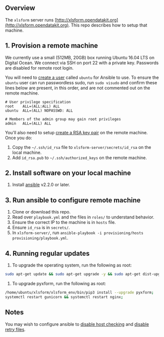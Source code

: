 ## Overview
The `xlsform` server runs [http://xlsform.opendatakit.org](http://xlsform.opendatakit.org). This repo describes how to setup that machine.

## 1. Provision a remote machine
We currently use a small (512MB, 20GB) box running Ubuntu 16.04 LTS on Digital Ocean. We connect via SSH on port 22 with a private key. Passwords are disabled for remote root login.

You will need to [create a user](https://www.digitalocean.com/community/tutorials/how-to-create-a-sudo-user-on-ubuntu-quickstart) called `ubuntu` for Ansible to use. To ensure the `ubuntu` user can run passwordless sudo, run `sudo visudo` and confirm these lines below are present, in this order, and are not commented out on the remote machine.

```
# User privilege specification
root    ALL=(ALL:ALL) ALL
ubuntu  ALL=(ALL) NOPASSWD: ALL

# Members of the admin group may gain root privileges
admin   ALL=(ALL) ALL
```

You'll also need to setup [create a RSA key pair](https://www.digitalocean.com/community/tutorials/how-to-set-up-ssh-keys--2) on the remote machine. Once you do:

1. Copy the `~/.ssh/id_rsa` file to `xlsform-server/secrets/id_rsa` on the local machine. 
1. Add `id_rsa.pub` to `~/.ssh/authorized_keys` on the remote machine.

## 2. Install software on your local machine
1. Install [ansible](https://docs.ansible.com/ansible/intro_installation.html) v2.2.0 or later.

## 3. Run ansible to configure remote machine
1. Clone or download this repo.
1. Read over `playbook.yml` and the files in `roles/` to understand behavior.
1. Ensure the correct IP to the machine is in `hosts` file.
1. Ensure `id_rsa` is in `secrets/`.
1. In `xlsform-server/`, run `ansible-playbook -i provisioning/hosts provisioning/playbook.yml`.

## 4. Running regular updates

1. To upgrade the operating system, run the following as root:
```sh
sudo apt-get update && sudo apt-get upgrade -y && sudo apt-get dist-upgrade -y && sudo apt-get auto-remove -y && sudo apt-get clean -y;
```

1. To upgrade pyxform, run the following as root:
```sh
/home/ubuntu/xlsform/xlsform_env/bin/pip3 install --upgrade pyxform;
systemctl restart gunicorn && systemctl restart nginx;
```

## Notes
You may wish to configure ansible to [disable host checking](https://docs.ansible.com/ansible/intro_getting_started.html#host-key-checking) and [disable retry files](https://docs.ansible.com/ansible/intro_configuration.html#retry-files-enabled).
